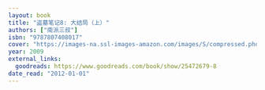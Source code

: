 ```yaml
---
layout: book
title: "盗墓笔记8: 大结局（上）"
authors: ["南派三叔"]
isbn: "9787807408017"
cover: "https://images-na.ssl-images-amazon.com/images/S/compressed.photo.goodreads.com/books/1430650732i/25472679.jpg"
year: 2009
external_links:
  goodreads: https://www.goodreads.com/book/show/25472679-8
date_read: "2012-01-01"
---
```

